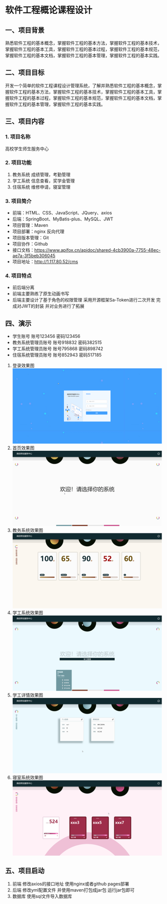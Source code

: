 # 软件工程概论课程设计

## 一、项目背景

熟悉软件工程的基本概念，掌握软件工程的基本方法，掌握软件工程的基本技术，掌握软件工程的基本工具，掌握软件工程的基本过程，掌握软件工程的基本规范，掌握软件工程的基本文档，掌握软件工程的基本管理，掌握软件工程的基本实践。

## 二、项目目标

开发一个简单的软件工程课程设计管理系统，了解并熟悉软件工程的基本概念，掌握软件工程的基本方法，掌握软件工程的基本技术，掌握软件工程的基本工具，掌握软件工程的基本过程，掌握软件工程的基本规范，掌握软件工程的基本文档，掌握软件工程的基本管理，掌握软件工程的基本实践。

## 三、项目内容

### 1. 项目名称

高校学生师生服务中心

### 2. 项目功能

1. 教务系统 成绩管理，考勤管理
2. 学工系统 信息查看，奖学金管理
3. 住宿系统 维修申请，寝室管理

### 3. 项目简介

- 前端：HTML、CSS、JavaScript、JQuery、axios
- 后端：SpringBoot、MyBatis-plus、MySQL、JWT
- 项目管理：Maven
- 项目部署：nginx 反向代理
- 项目版本管理：Git
- 项目协作：Github
- 接口文档：https://www.apifox.cn/apidoc/shared-4cb3900a-7755-48ec-ae7a-3f5beb306045
- 项目地址：http://1.117.80.52/cms

### 4. 项目特点

- 前后端分离
- 前端主要熟练了原生动画书写
- 后端主要设计了基于角色的权限管理 采用开源框架Sa-Token进行二次开发 完成对JWT的封装 并对业务进行了拓展

## 四、演示

- 学生账号 账号123456 密码123456
- 教务系统管理员账号 账号918832 密码382515
- 学工系统管理员账号 账号795868 密码898742
- 住宿系统管理员账号 账号852943 密码517185

1. 登录效果图![](./docs/登录.png)
2. 首页效果图![](./docs/首页.png)
3. 教务系统效果图![](./docs/教务系统.png)
4. 学工系统效果图![](./docs/学工管理.png)
5. 学工详情效果图![](./docs/学工详情.png)
6. 寝室系统效果图![](./docs/寝室系统.png)

## 五、项目启动
1. 前端 修改axios的接口地址 使用nginx或者github pages部署
2. 后端 修改yml配置文件 并使用maven打包成jar包  运行jar包即可 
3. 数据库 使用sql文件导入数据库 

